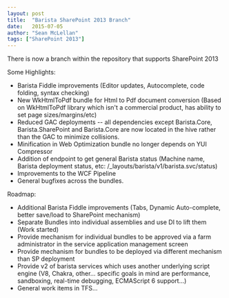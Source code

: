 ```yaml
---
layout: post
title:  "Barista SharePoint 2013 Branch"
date:   2015-07-05
author: "Sean McLellan"
tags: ["SharePoint 2013"]
---
```


There is now a branch within the repository that supports SharePoint 2013

Some Highlights:

* Barista Fiddle improvements (Editor updates, Autocomplete, code folding, syntax checking)
* New WkHtmlToPdf bundle for Html to Pdf document conversion (Based on WkHtmlToPdf library which isn't a commercial product, has ability to set page sizes/margins/etc)
* Reduced GAC deployments -- all dependencies except Barista.Core, Barista.SharePoint and Barista.Core are now located in the hive rather than the GAC to minimize collisions.
* Minification in Web Optimization bundle no longer depends on YUI Compressor
* Addition of endpoint to get general Barista status (Machine name, Barista deployment status, etc: /_layouts/barista/v1/barista.svc/status)
* Improvements to the WCF Pipeline
* General bugfixes across the bundles.

Roadmap:

* Additional Barista Fiddle improvements (Tabs, Dynamic Auto-complete, better save/load to SharePoint mechanism)​​
* Separate Bundles into individual assemblies and use DI to lift them (Work started)
* Provide mechanism for individual bundles to be approved via a farm administrator in the service application management screen
* Provide mechanism for bundles to be deployed via different mechanism than SP deployment
* Provide v2 of barista services which uses another underlying script engine (V8, Chakra, other... specific goals in mind are performance, sandboxing, real-time debugging, ECMAScript 6 support...)
* General work items in TFS...
